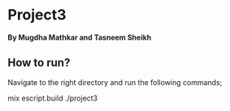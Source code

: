 # Project3

**By Mugdha Mathkar and Tasneem Sheikh**

## How to run?

Navigate to the right directory and run the following commands;

mix escript.build
./project3 <numNodes> <numRequests>

